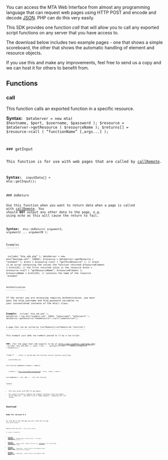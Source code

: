 You can access the MTA Web Interface from almost any programming language that can request web pages using HTTP POST and encode and decode [JSON](/JSON.md "wikilink"). PHP can do this very easily.

This SDK provides one function *call* that will allow you to call any exported script functions on any server that you have access to.

The download below includes two example pages - one that shows a simple scoreboard, the other that shows the automatic handling of element and resource objects.

If you use this and make any improvements, feel free to send us a copy and we can host it for others to benefit from.

Functions
---------

### call

This function calls an exported function in a specific resource.

**Syntax:** <code lang="php"> $mtaServer = new mta( $hostname, $port, $username, $password ); $resource = $mtaServer-&gt;getResource ( $resourceName ); $returns\[\] = $resource-&gt;call ( “functionName” \[,args...\] );

</syntaxhighlight>
### getInput

This function is for use with web pages that are called by [callRemote](/callRemote.md "wikilink").

**Syntax:** <code lang="php"> inputData\[\] = mta::getInput();

</syntaxhighlight>
### doReturn

Use this function when you want to return data when a page is called with [callRemote](/callRemote.md "wikilink"). You should **NOT** output any other data to the page, e.g. using *echo* as this will cause the return to fail.

**Syntax:** <code lang="php"> mta::doReturn( argument1, argument2 ... argumentN );

</syntaxhighlight>
Examples
--------

<code lang="php"> include( “mta\_sdk.php” ); $mtaServer = new mta(“bastage.net”, 33004); $resource = $mtaServer-&gt;getResource ( “echobot” ); $retn = $resource-&gt;call ( “getThisResource” ); // $retn is an array containing the values the function returned $resourceElement = $retn\[0\]; // the first returned value is the resource $retn = $resource-&gt;call ( “getResourceName”, $resourceElement ); $resourceName = $retn\[0\]; // contains the name of the resource 'echobot'

</syntaxhighlight>
Authentication
--------------

If the server you are accessing requires authentication, you must pass the *http\_username* and *http\_password* variables to your instantiated instance of the mta() class.

**Example:** <code lang="php"> include( “mta\_sdk.php” ); $mtaServer = new mta(“example.com”, 33004, “myUsername”, “myPassword” ); $mtaServer-&gt;getResource(“someResource”)-&gt;call(“someFunction”);

</syntaxhighlight>
A page that can be called by [callRemote](/callRemote.md "wikilink")
--------------------------------------------------------------------

This example just adds two numbers passed to it by a lua script.

**PHP:** (for the page that LUA expects to be at *http://www.example.com/page.php*) <code lang="php"> include( “mta\_sdk.php” ); $input = mta::getInput(); mta::doReturn($input\[0\] + $input\[1\]);

</syntaxhighlight>
**LUA:** <code lang="lua"> -- result is called when the function returns function result(sum)

`   outputChatBox(sum)`

end function addNumbers(number1, number2)

`   callRemote ( `“[`http://www.example.com/page.php`](http://www.example.com/page.php)”`, result, number1, number2 )`

end addNumbers ( 123, 456 ) -- call the function

</syntaxhighlight>
Caveats
-------

-   This only works with PHP 5.0 and above.
-   You cannot currently compare two Element instances that you expect to be identical - you need to do a “deep compare”, comparing the “id” fields.

Download
--------

### Node for version 0.4

On line 80 in mta\_sdk.php you will find the string: <code lang="php"> echo $json\_output;

</syntaxhighlight>
Replace that one with: <code lang="php"> //echo $json\_output;

</syntaxhighlight>
Or remove it completly!

-   [Download Version 0.4](http://code.opencoding.net/mta/mtaphpsdk_0.4.zip) - Renamed *public function mta(..)* to *public function \_\_construct(..)*.
-   [Download Version 0.3](http://code.opencoding.net/mta/mtaphpsdk_0.3_fix.zip) - Neater syntax, support functions for [callRemote](/callRemote.md "wikilink") (fix version makes call work with args).
-   [Download Version 0.2](http://misc.opencoding.net/mta/mtaphpsdk_0.2.zip) - *Deprecated - Syntax differs from examples shown above.* - Adds authentication support.
-   [Download Version 0.1](http://misc.opencoding.net/mta/mtaphpsdk_0.1.zip) - *Deprecated - Syntax differs from examples shown above.*
